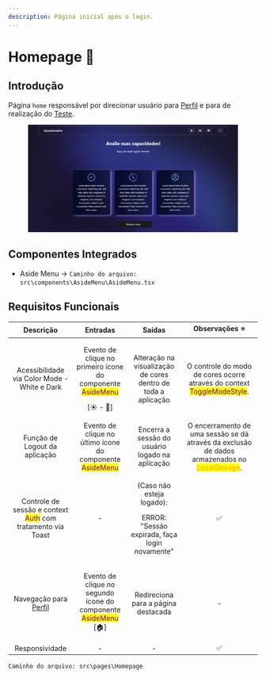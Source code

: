 ```yaml
---
description: Página inicial após o login.
---
```


# Homepage 🏡

## Introdução

Página `home` responsável por direcionar usuário para [Perfil](perfil.md) e para de realização do [Teste](teste-interview/).

<figure><img src="../.gitbook/assets/image (9).png" alt=""><figcaption></figcaption></figure>

## Componentes Integrados

* Aside Menu -> `Caminho do arquivo: src\components\AsideMenu\AsideMenu.tsx`

## Requisitos Funcionais



|                                           Descrição                                           |                                                                    Entradas                                                                    |                                         Saídas                                         |                                                          Observações ⭐                                                          |
| :-------------------------------------------------------------------------------------------: | :--------------------------------------------------------------------------------------------------------------------------------------------: | :------------------------------------------------------------------------------------: | :-----------------------------------------------------------------------------------------------------------------------------: |
|                          Acessibilidade via Color Mode - White e Dark                         |               <p>Evento de clique no primeiro ícone do componente <mark style="color:purple;">AsideMenu</mark></p><p>[☀ - 🌙]</p>              |              Alteração na visualização de cores dentro de toda a aplicação             |            O controle do modo de cores ocorre através do context <mark style="color:purple;">ToggleModeStyle</mark>.            |
|                                 Função de Logout da aplicação                                 |                           Evento de clique no último ícone do componente <mark style="color:purple;">AsideMenu</mark>                          |                     Encerra a sessão do usuário logado na aplicação                    | O encerramento de uma sessão se dá através da exclusão de dados armazenados no <mark style="color:orange;">LocalStorage</mark>. |
| Controle de sessão e context <mark style="color:purple;">Auth</mark> com tratamento via Toast |                                                                        -                                                                       | <p>(Caso não esteja logado): </p><p>ERROR: "Sessão expirada, faça login novamente"</p> |                                                                ✅                                                                |
|                               Navegação para [Perfil](perfil.md)                              | <p>Evento de clique no segundo ícone do componente <mark style="color:purple;">AsideMenu</mark><br><mark style="color:purple;"></mark>[🏠]</p> |                           Redireciona para a página destacada                          |                                                                -                                                                |
|                                        Responsividade                                         |                                                                        -                                                                       |                                            -                                           |                                                                ✅                                                                |

```
Caminho do arquivo: src\pages\Homepage
```

